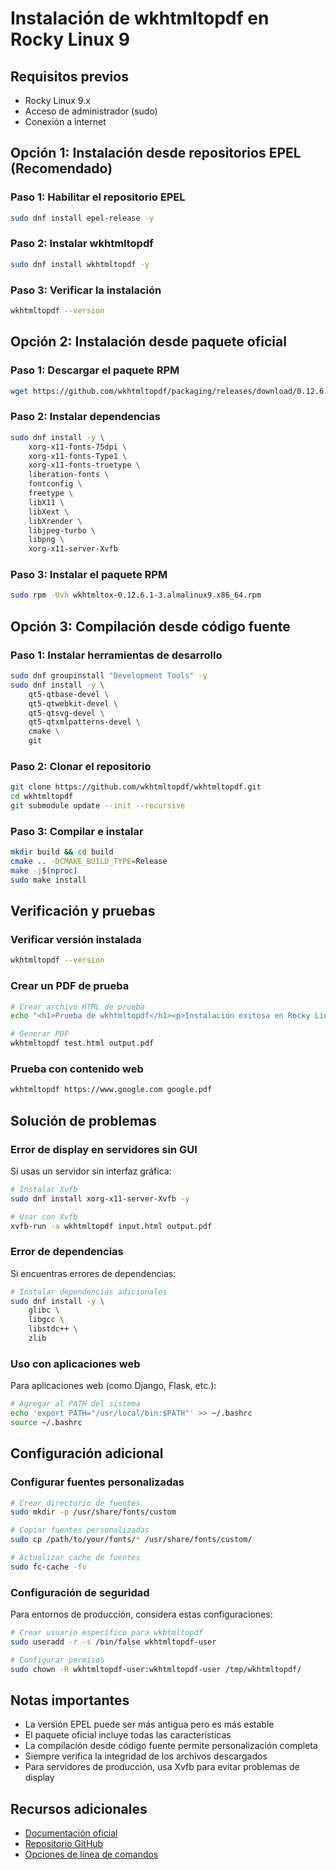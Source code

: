 # Instalación de wkhtmltopdf en Rocky Linux 9

## Requisitos previos

- Rocky Linux 9.x
- Acceso de administrador (sudo)
- Conexión a internet

## Opción 1: Instalación desde repositorios EPEL (Recomendado)

### Paso 1: Habilitar el repositorio EPEL

```bash
sudo dnf install epel-release -y
```

### Paso 2: Instalar wkhtmltopdf

```bash
sudo dnf install wkhtmltopdf -y
```

### Paso 3: Verificar la instalación

```bash
wkhtmltopdf --version
```

## Opción 2: Instalación desde paquete oficial

### Paso 1: Descargar el paquete RPM

```bash
wget https://github.com/wkhtmltopdf/packaging/releases/download/0.12.6.1-3/wkhtmltox-0.12.6.1-3.almalinux9.x86_64.rpm
```

### Paso 2: Instalar dependencias

```bash
sudo dnf install -y \
    xorg-x11-fonts-75dpi \
    xorg-x11-fonts-Type1 \
    xorg-x11-fonts-truetype \
    liberation-fonts \
    fontconfig \
    freetype \
    libX11 \
    libXext \
    libXrender \
    libjpeg-turbo \
    libpng \
    xorg-x11-server-Xvfb
```

### Paso 3: Instalar el paquete RPM

```bash
sudo rpm -Uvh wkhtmltox-0.12.6.1-3.almalinux9.x86_64.rpm
```

## Opción 3: Compilación desde código fuente

### Paso 1: Instalar herramientas de desarrollo

```bash
sudo dnf groupinstall "Development Tools" -y
sudo dnf install -y \
    qt5-qtbase-devel \
    qt5-qtwebkit-devel \
    qt5-qtsvg-devel \
    qt5-qtxmlpatterns-devel \
    cmake \
    git
```

### Paso 2: Clonar el repositorio

```bash
git clone https://github.com/wkhtmltopdf/wkhtmltopdf.git
cd wkhtmltopdf
git submodule update --init --recursive
```

### Paso 3: Compilar e instalar

```bash
mkdir build && cd build
cmake .. -DCMAKE_BUILD_TYPE=Release
make -j$(nproc)
sudo make install
```

## Verificación y pruebas

### Verificar versión instalada

```bash
wkhtmltopdf --version
```

### Crear un PDF de prueba

```bash
# Crear archivo HTML de prueba
echo "<h1>Prueba de wkhtmltopdf</h1><p>Instalación exitosa en Rocky Linux 9</p>" > test.html

# Generar PDF
wkhtmltopdf test.html output.pdf
```

### Prueba con contenido web

```bash
wkhtmltopdf https://www.google.com google.pdf
```

## Solución de problemas

### Error de display en servidores sin GUI

Si usas un servidor sin interfaz gráfica:

```bash
# Instalar Xvfb
sudo dnf install xorg-x11-server-Xvfb -y

# Usar con Xvfb
xvfb-run -a wkhtmltopdf input.html output.pdf
```

### Error de dependencias

Si encuentras errores de dependencias:

```bash
# Instalar dependencias adicionales
sudo dnf install -y \
    glibc \
    libgcc \
    libstdc++ \
    zlib
```

### Uso con aplicaciones web

Para aplicaciones web (como Django, Flask, etc.):

```bash
# Agregar al PATH del sistema
echo 'export PATH="/usr/local/bin:$PATH"' >> ~/.bashrc
source ~/.bashrc
```

## Configuración adicional

### Configurar fuentes personalizadas

```bash
# Crear directorio de fuentes
sudo mkdir -p /usr/share/fonts/custom

# Copiar fuentes personalizadas
sudo cp /path/to/your/fonts/* /usr/share/fonts/custom/

# Actualizar cache de fuentes
sudo fc-cache -fv
```

### Configuración de seguridad

Para entornos de producción, considera estas configuraciones:

```bash
# Crear usuario específico para wkhtmltopdf
sudo useradd -r -s /bin/false wkhtmltopdf-user

# Configurar permisos
sudo chown -R wkhtmltopdf-user:wkhtmltopdf-user /tmp/wkhtmltopdf/
```

## Notas importantes

- La versión EPEL puede ser más antigua pero es más estable
- El paquete oficial incluye todas las características
- La compilación desde código fuente permite personalización completa
- Siempre verifica la integridad de los archivos descargados
- Para servidores de producción, usa Xvfb para evitar problemas de display

## Recursos adicionales

- [Documentación oficial](https://wkhtmltopdf.org/)
- [Repositorio GitHub](https://github.com/wkhtmltopdf/wkhtmltopdf)
- [Opciones de línea de comandos](https://wkhtmltopdf.org/usage/wkhtmltopdf.txt)